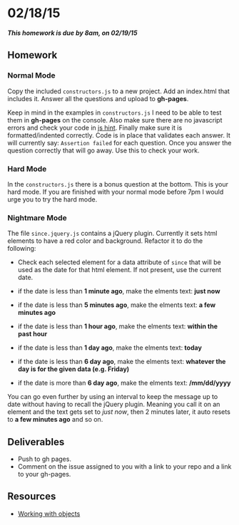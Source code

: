 # 02/18/15

___This homework is due by 8am, on 02/19/15___

## Homework

### Normal Mode

Copy the included `constructors.js` to a new project. Add an index.html that includes it. Answer all the questions and upload to __gh-pages__.

Keep in mind in the examples in `constructors.js`
I need to be able to test them in __gh-pages__ on the
console. Also make sure there are no javascript errors
and check your code in [js hint](http://jshint.com/). Finally make sure it
is formatted/indented correctly. Code is in place
that validates each answer. It will currently say:
`Assertion failed` for each question. Once you answer
the question correctly that will go away. Use this to
check your work.

### Hard Mode

In the `constructors.js` there is a bonus question at the bottom. This is your hard mode. If you are finished with your normal mode before 7pm I would urge you to try the hard mode.

### Nightmare Mode

The file `since.jquery.js` contains a jQuery plugin. Currently it sets html elements to have a red color and background. Refactor it to do the following:

  * Check each selected element for a data attribute of `since` that will be used as the date for that html element. If not present, use the current date.

  * if the date is less than __1 minute ago__, make the elments text: __just now__
  * if the date is less than __5 minutes ago__, make the elments text: __a few minutes ago__
  * if the date is less than __1 hour ago__, make the elments text: __within the past hour__
  * if the date is less than __1 day ago__, make the elments text: __today__
  * if the date is less than __6 day ago__, make the elments text: __whatever the day is for the given data (e.g. Friday)__
  * if the date is more than __6 day ago__, make the elments text: __/mm/dd/yyyy__

  You can go even further by using an interval to keep the message up to date without having to recall the jQuery plugin. Meaning you call it on an element and the text gets set to _just now_, then 2 minutes later, it auto resets to __a few minutes ago__ and so on.

## Deliverables

* Push to gh pages.
* Comment on the issue assigned to you with a link to your repo and a link
to your gh-pages.

## Resources

* [Working with objects](https://developer.mozilla.org/en-US/docs/Web/JavaScript/Guide/Working_with_Objects)
